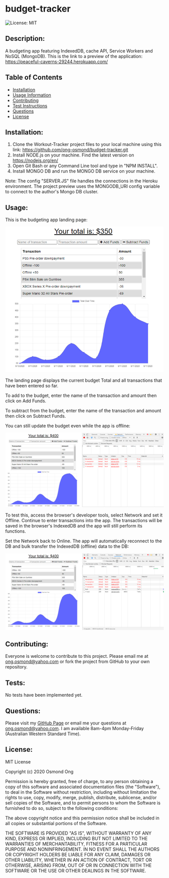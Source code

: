 # budget-tracker

![License: MIT](https://img.shields.io/badge/License-MIT-yellow.svg)

## Description: 
A budgeting app featuring IndexedDB, cache API, Service Workers and NoSQL (MongoDB).
This is the link to a preview of the application: https://peaceful-caverns-29244.herokuapp.com/ 

## Table of Contents 
* [Installation](#Installation) 
* [Usage Information](#Usage) 
* [Contributing](#Contributing) 
* [Test Instructions](#Tests) 
* [Questions](#Questions) 
* [License](#License)  

## Installation: 
1. Clone the Workout-Tracker project files to your local machine using this link: https://github.com/ong-osmond/budget-tracker.git  
2. Install NODE.js on your machine. Find the latest version on https://nodejs.org/en/
3. Open Git Bash or any Command Line tool and type in "NPM INSTALL". 
4. Install MONGO DB and run the MONGO DB service on your machine.

Note: The config "SERVER.JS" file handles the connections in the Heroku environment. The project preview uses the MONGODB_URI config variable to connect to the author's Mongo DB cluster.

## Usage: 

This is the budgeting app landing page:

![Landing Page](public/assets/img/Budget-Tracker-landing-page.png)

The landing page displays the current budget Total and all transactions that have been entered so far.

To add to the budget, enter the name of the transaction and amount then click on Add Funds.

To subtract from the budget, enter the name of the transaction and amount then click on Subtract Funds.

You can still update the budget even while the app is offline:

![Offline Transactions](public/assets/img/Budget-Tracker-offline.png)

To test this, access the browser's developer tools, select Network and set it Offline. Continue to enter transactions into the app. The transactions will be saved in the browser's IndexedDB and the app will still perform its functions.

Set the Network back to Online. The app will automatically reconnect to the DB and bulk transfer the IndexedDB (offline) data to the DB:

![Update on Online Connection](public/assets/img/Budget-Tracker-back-online.png)


## Contributing: 
Everyone is welcome to contribute to this project. Please email me at ong.osmond@yahoo.com or fork the project from GitHub to your own repository.

## Tests: 
No tests have been implemented yet.
 
## Questions: 
Please visit my [GitHub Page](https://github.com/ong-osmond/) or email me your questions at ong.osmond@yahoo.com. 
I am available 8am-4pm Monday-Friday (Australian Western Standard Time). 

## License: 
MIT License

Copyright (c) 2020 Osmond Ong

Permission is hereby granted, free of charge, to any person obtaining a copy
of this software and associated documentation files (the "Software"), to deal
in the Software without restriction, including without limitation the rights
to use, copy, modify, merge, publish, distribute, sublicense, and/or sell
copies of the Software, and to permit persons to whom the Software is
furnished to do so, subject to the following conditions:

The above copyright notice and this permission notice shall be included in all
copies or substantial portions of the Software.

THE SOFTWARE IS PROVIDED "AS IS", WITHOUT WARRANTY OF ANY KIND, EXPRESS OR
IMPLIED, INCLUDING BUT NOT LIMITED TO THE WARRANTIES OF MERCHANTABILITY,
FITNESS FOR A PARTICULAR PURPOSE AND NONINFRINGEMENT. IN NO EVENT SHALL THE
AUTHORS OR COPYRIGHT HOLDERS BE LIABLE FOR ANY CLAIM, DAMAGES OR OTHER
LIABILITY, WHETHER IN AN ACTION OF CONTRACT, TORT OR OTHERWISE, ARISING FROM,
OUT OF OR IN CONNECTION WITH THE SOFTWARE OR THE USE OR OTHER DEALINGS IN THE
SOFTWARE.
